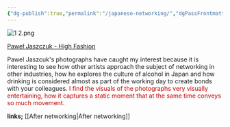 ```yaml
---
{"dg-publish":true,"permalink":"/japanese-networking/","dgPassFrontmatter":true}
---
```


![1 2.png](/img/user/1%202.png)

[Paweł Jaszczuk - High Fashion](https://www.artsy.net/show/photo-edition-berlin-pawel-jaszczuk-high-fashion-in-japan-haihuatusiyon-ri-ben)

Pawel Jaszcuk's photographs have caught my interest because it is interesting to see how other artists approach the subject of networking in other industries, how he explores the culture of alcohol in Japan and how drinking is considered almost as part of the working day to create bonds with your colleagues. 
<span style="color:rgb(192, 0, 0)">I find the visuals of the photographs very visually entertaining, how it captures a static moment that at the same time conveys so much movement.</span>

**links;** [[After networking\|After networking]]
